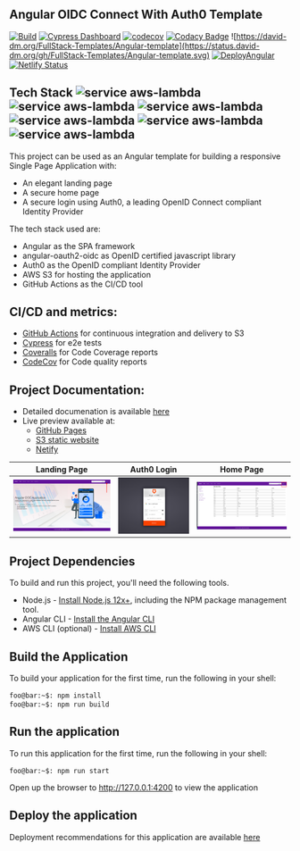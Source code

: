 ## Angular OIDC Connect With Auth0 Template 
[![Build](https://github.com/Web-Tech-Projects/Angular-template/actions/workflows/build.yml/badge.svg)](https://github.com/Web-Tech-Projects/Angular-template/actions/workflows/build.yml) [![Cypress Dashboard](https://img.shields.io/endpoint?url=https://dashboard.cypress.io/badge/detailed/tbbs2j/master&logo=cypress)](https://dashboard.cypress.io/projects/tbbs2j/runs) [![codecov](https://codecov.io/gh/FullStack-Templates/Angular-template/branch/master/graph/badge.svg?token=VG4HFY1PJW)](https://codecov.io/gh/FullStack-Templates/Angular-template) [![Codacy Badge](https://app.codacy.com/project/badge/Grade/38bb383c244749dab8aebf3601c52e3d)](https://www.codacy.com/gh/FullStack-Templates/Angular-template/dashboard?utm_source=github.com&amp;utm_medium=referral&amp;utm_content=FullStack-Templates/Angular-template&amp;utm_campaign=Badge_Grade) ![https://david-dm.org/FullStack-Templates/Angular-template](https://status.david-dm.org/gh/FullStack-Templates/Angular-template.svg) [![DeployAngular](https://github.com/Web-Tech-Projects/Angular-template/actions/workflows/deploy.yml/badge.svg)](https://github.com/Web-Tech-Projects/Angular-template/actions/workflows/deploy.yml) [![Netlify Status](https://api.netlify.com/api/v1/badges/52a905ed-204f-418c-a913-24453ee2bd83/deploy-status)](https://app.netlify.com/sites/my-angular-template/deploys)

## Tech Stack  ![service aws-lambda](https://img.shields.io/badge/-Angular-green?style=social&logo=Angular)  ![service aws-lambda](https://img.shields.io/badge/-Typescript-green?style=social&logo=TypeScript) ![service aws-lambda](https://img.shields.io/badge/-aws-green?style=social&logo=Amazon+AWS)  ![service aws-lambda](https://img.shields.io/badge/-GithubActions-green?style=social&logo=GitHub+Actions)  ![service aws-lambda](https://img.shields.io/badge/-Auth0-green?style=social&logo=Auth0) ![service aws-lambda](https://img.shields.io/badge/-OpenIDConnect-green?style=social&logo=OpenID) 

This project can be used as an  Angular template for building a responsive Single Page Application with:
- An elegant landing page
- A secure home page
- A secure login using Auth0, a leading OpenID Connect compliant Identity Provider

The tech stack used are:
- Angular as the SPA framework
- angular-oauth2-oidc as OpenID certified javascript library
- Auth0 as the OpenID compliant Identity Provider
- AWS S3 for hosting the application
- GitHub Actions as the CI/CD tool

## CI/CD and metrics:
- [GitHub Actions](https://github.com/FullStack-Templates/Angular-template/actions) for continuous integration and delivery to S3
- [Cypress](https://dashboard.cypress.io/projects/tbbs2j/analytics/runs-over-time) for e2e tests
- [Coveralls](https://app.codecov.io/gh/FullStack-Templates/Angular-template) for Code Coverage reports
- [CodeCov](https://app.codacy.com/gh/FullStack-Templates/Angular-template/dashboard?utm_source=github.com&utm_medium=referral&utm_content=FullStack-Templates/Angular-template&utm_campaign=Badge_Grade) for Code quality reports

## Project Documentation:
- Detailed documenation is available [here](https://www.todaystechnology.org/post/part-1-a-responsive-angular-app-with-openid-connect)
- Live preview available at: 
   - [GitHub Pages](https://fullstack-templates.github.io/Angular-template)
   - [S3 static website](http://my-angular-template.s3-website-us-east-1.amazonaws.com)
   - [Netify](https://my-angular-template.netlify.app)

Landing Page           |  Auth0 Login |  Home Page
:-------------------------:|:-------------------------:|:-------------------------:
![](./docs/assets/images/Angular-test-login.png)  |  ![](./docs/assets/images/Auth0-login.png) | ![](./docs/assets/images/Angular-test-after-login.png)
## Project Dependencies

To build and run this project, you'll need the following tools.

* Node.js - [Install Node.js 12x+](https://nodejs.org/en/), including the NPM package management tool.
* Angular CLI - [Install the Angular CLI](https://angular.io/cli)
* AWS CLI (optional) - [Install AWS CLI](https://docs.aws.amazon.com/cli/latest/userguide/install-cliv2.html)

## Build the Application
To build your application for the first time, run the following in your shell:

```console
foo@bar:~$: npm install
foo@bar:~$: npm run build
```

## Run the application
To run this application for the first time, run the following in your shell:

```console
foo@bar:~$: npm run start
```

Open up the browser to http://127.0.0.1:4200 to view the application

## Deploy the application

Deployment recommendations for this application are available [here](https://github.com/FullStack-Templates/Angular-template/wiki)





